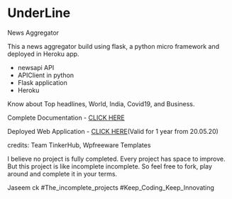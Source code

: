 # UnderLine
News Aggregator

This a news aggregator build using flask, a python micro framework and deployed in Heroku app. 

* newsapi API
* APIClient in python
* Flask application
* Heroku

Know about Top headlines, World, India, Covid19, and Business. 

Complete Documentation - [CLICK HERE](https://medium.com/techcrush/underline-just-the-essentials-3dfab6c7cc24)

Deployed Web Application - [CLICK HERE](https://underline-news.herokuapp.com/)(Valid for 1 year from 20.05.20)

credits: Team TinkerHub, Wpfreeware Templates

I believe no project is fully completed. Every project has space to improve. But this project is like incomplete incomplete. So feel free to fork, play around and complete it in your terms.

<Feel free to contact me and contribute to the project>

Jaseem ck
#The_incomplete_projects
#Keep_Coding_Keep_Innovating
